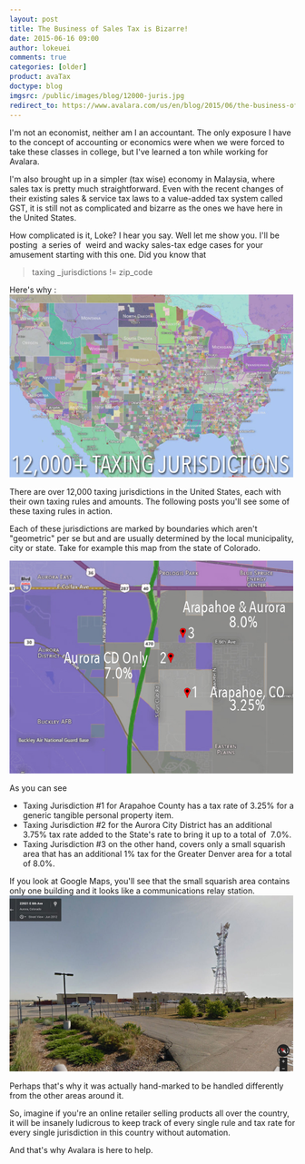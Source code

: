 ```yaml
---
layout: post
title: The Business of Sales Tax is Bizarre!
date: 2015-06-16 09:00
author: lokeuei
comments: true
categories: [older]
product: avaTax
doctype: blog
imgsrc: /public/images/blog/12000-juris.jpg
redirect_to: https://www.avalara.com/us/en/blog/2015/06/the-business-of-sales-tax-is-bizarre.html
---
```

I'm not an economist, neither am I an accountant. The only exposure I have to the concept of accounting or economics were when we were forced to take these classes in college, but I've learned a ton while working for Avalara.

I'm also brought up in a simpler (tax wise) economy in Malaysia, where sales tax is pretty much straightforward. Even with the recent changes of their existing sales &amp; service tax laws to a value-added tax system called GST, it is still not as complicated and bizarre as the ones we have here in the United States.

How complicated is it, Loke? I hear you say. Well let me show you. I'll be posting  a series of  weird and wacky sales-tax edge cases for your amusement starting with this one. Did you know that
<blockquote>taxing _jurisdictions != zip_code</blockquote>
Here's why :

<img src="/public/images/blog/12000-juris.jpg" alt="12000+ jurisdictions" width="500" />

There are over 12,000 taxing jurisdictions in the United States, each with their own taxing rules and amounts. The following posts you'll see some of these taxing rules in action.

Each of these jurisdictions are marked by boundaries which aren't "geometric" per se but and are usually determined by the local municipality, city or state. Take for example this map from the state of Colorado.


<img src="/public/images/blog/jurisdictions1.jpg" alt="jurisdictions" width="500" />

As you can see
<ul class="normal">
	<li>Taxing Jurisdiction #1 for Arapahoe County has a tax rate of 3.25% for a generic tangible personal property item.</li>
	<li>Taxing Jurisdiction #2 for the Aurora City District has an additional 3.75% tax rate added to the State's rate to bring it up to a total of  7.0%.</li>
	<li>Taxing Jurisdiction #3 on the other hand, covers only a small squarish area that has an additional 1% tax for the Greater Denver area for a total of 8.0%.</li>
</ul>
If you look at Google Maps, you'll see that the small squarish area contains only one building and it looks like a communications relay station.

<img src="/public/images/blog/arapahoe.jpg" alt="arapahoe" width="500" />

Perhaps that's why it was actually hand-marked to be handled differently from the other areas around it.

So, imagine if you're an online retailer selling products all over the country, it will be insanely ludicrous to keep track of every single rule and tax rate for every single jurisdiction in this country without automation.

And that's why Avalara is here to help.
